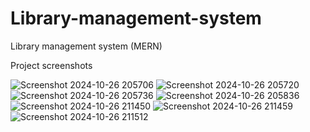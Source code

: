 # Library-management-system
Library management system (MERN)

Project screenshots

![Screenshot 2024-10-26 205706](https://github.com/user-attachments/assets/3135c27d-f0e2-4177-830e-2c05351cb7b1)
![Screenshot 2024-10-26 205720](https://github.com/user-attachments/assets/b09521d7-4b84-4df6-860c-724e03e4d42d)
![Screenshot 2024-10-26 205736](https://github.com/user-attachments/assets/a2450e0e-096f-4fc0-bec6-c9af9812bb59)
![Screenshot 2024-10-26 205836](https://github.com/user-attachments/assets/82ab8137-6721-44b8-be54-ea0138ce83f6)
![Screenshot 2024-10-26 211450](https://github.com/user-attachments/assets/fd217a3b-11b2-46a3-ba0c-a13080aac276)
![Screenshot 2024-10-26 211459](https://github.com/user-attachments/assets/ef4ba610-0d15-42cf-bd2c-1a5571abbc9f)
![Screenshot 2024-10-26 211512](https://github.com/user-attachments/assets/474ec62a-9ae9-46aa-898b-3eae6eacedfb)
